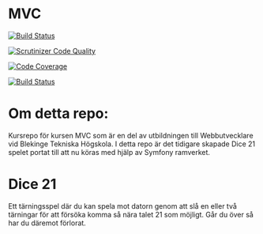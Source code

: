 # MVC 

[![Build Status](https://travis-ci.com/RobIsr/framework.svg?branch=main)](https://travis-ci.com/RobIsr/framework)

[![Scrutinizer Code Quality](https://scrutinizer-ci.com/g/RobIsr/framework/badges/quality-score.png?b=main)](https://scrutinizer-ci.com/g/RobIsr/framework/?branch=main)

[![Code Coverage](https://scrutinizer-ci.com/g/RobIsr/framework/badges/coverage.png?b=main)](https://scrutinizer-ci.com/g/RobIsr/framework/?branch=main)

[![Build Status](https://scrutinizer-ci.com/g/RobIsr/framework/badges/build.png?b=main)](https://scrutinizer-ci.com/g/RobIsr/framework/build-status/main)

Om detta repo:
==============
Kursrepo för kursen MVC som är en del av utbildningen till Webbutvecklare vid Blekinge Tekniska Högskola. I detta repo
är det tidigare skapade Dice 21 spelet portat till att nu köras
med hjälp av Symfony ramverket.

Dice 21
=======
Ett tärningsspel där du kan spela mot datorn genom att slå en eller två tärningar för att försöka komma så nära talet 21 som möjligt. Går du över så har du däremot förlorat.